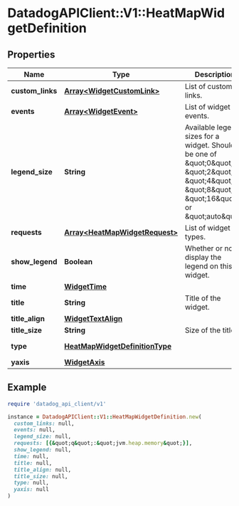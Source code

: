 # DatadogAPIClient::V1::HeatMapWidgetDefinition

## Properties

| Name | Type | Description | Notes |
| ---- | ---- | ----------- | ----- |
| **custom_links** | [**Array&lt;WidgetCustomLink&gt;**](WidgetCustomLink.md) | List of custom links. | [optional] |
| **events** | [**Array&lt;WidgetEvent&gt;**](WidgetEvent.md) | List of widget events. | [optional] |
| **legend_size** | **String** | Available legend sizes for a widget. Should be one of \&quot;0\&quot;, \&quot;2\&quot;, \&quot;4\&quot;, \&quot;8\&quot;, \&quot;16\&quot;, or \&quot;auto\&quot;. | [optional] |
| **requests** | [**Array&lt;HeatMapWidgetRequest&gt;**](HeatMapWidgetRequest.md) | List of widget types. |  |
| **show_legend** | **Boolean** | Whether or not to display the legend on this widget. | [optional] |
| **time** | [**WidgetTime**](WidgetTime.md) |  | [optional] |
| **title** | **String** | Title of the widget. | [optional] |
| **title_align** | [**WidgetTextAlign**](WidgetTextAlign.md) |  | [optional] |
| **title_size** | **String** | Size of the title. | [optional] |
| **type** | [**HeatMapWidgetDefinitionType**](HeatMapWidgetDefinitionType.md) |  | [default to &#39;heatmap&#39;] |
| **yaxis** | [**WidgetAxis**](WidgetAxis.md) |  | [optional] |

## Example

```ruby
require 'datadog_api_client/v1'

instance = DatadogAPIClient::V1::HeatMapWidgetDefinition.new(
  custom_links: null,
  events: null,
  legend_size: null,
  requests: [{&quot;q&quot;:&quot;jvm.heap.memory&quot;}],
  show_legend: null,
  time: null,
  title: null,
  title_align: null,
  title_size: null,
  type: null,
  yaxis: null
)
```

